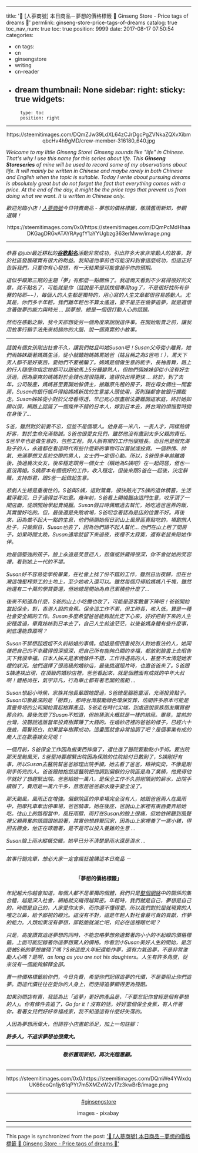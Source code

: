 
---
title: '🙎 [人蔘商號] 本日商品－夢想的價格標籤  🙎  Ginseng Store - Price tags of dreams 🙎'
permlink: ginseng-store-price-tags-of-dreams
catalog: true
toc_nav_num: true
toc: true
position: 9999
date: 2017-08-17 07:50:54
categories:
- cn
tags:
- cn
- ginsengstore
- writing
- cn-reader
- dream
thumbnail: None
sidebar:
    right:
        sticky: true
widgets:
    -
        type: toc
        position: right
---


<html>
<center><p>https://steemitimages.com/DQmZJw39LdXL64zCJrDgcPgZVNkaZQXvXibmqbcHv4h9gMD/crew-member-316180_640.jpg</p></center>
<p><em>Welcome to my little Ginseng Store! Ginseng sounds like "life" in Chinese. That's why I use this name for this series about life. This</em> <em><strong>Ginseng Storeseries</strong></em> <em>of mine will be used to record some of my observations about life. It will mainly be written in Chinese and maybe rarely in both Chinese and English when the topic is suitable.&nbsp;Today I write about pursuing dreams is absolutely great but do not forget the fact that everything comes with a price. At the end of the day, it might be the price tags that prevent us from doing what we want. It is written in Chinese only.</em></p>
<p><em>歡迎光臨小店！</em><a href="https://steemit.com/ginsengstore/@deanliu/ginseng-store-opening"><em>人蔘商號</em></a><em>今日特賣商品 - 夢想的價格標籤，敬請舊雨新知，參觀選購！</em>&nbsp;</p>
<center><p>https://steemitimages.com/0x0/https://steemitimages.com/DQmPcMdHhaaDKGagDRGvATAYRAygfY1aYYUgbzg363erMww/image.png</p></center>
<hr>
<h6><p>恭喜 @jubi最近耕耘的<a href="https://steemit.com/cn/@jubi/sxzgw-and"><strong>谷歌點名</strong></a>活動非常成功，引出許多大家非常動人的故事，對於社區發展確實有很大的助益。我知道他事前也可能沒料到會這麼成功，但這正好告訴我們，只要你有心發想，有一天結果很可能會超乎你的預期。</p>
<p>這似乎跟第三期的主題「夢」有那麼一點關係了。我這兩天看到不少寫得很好的文章，就不點名了，可能就是你（話說是不是該找個專用tag了，不是很好找所有參賽的帖耶~~），每個人的人生都是獨特的，用心寫的人生文章都很容易感動人。尤其是，你們多半年輕，我們離年輕也不算太遙遠，要不是正在做夢追夢，就是還懷念著做夢的能力與時光 ... 談夢想，總是一個很打動人心的話題。</p>
<p>然而在感動之餘，我今天卻想從另一個角度來說說這件事。在開始販賣之前，讓我用故事行銷手法先來胡搞你的大腦，說一個真實的小故事。</p>
<hr>
<p>話說有個女孩剛出社會不久，讓我們姑且叫她Susan吧！Susan父母從小離異，她們兩姊妹跟著媽媽生活，從小就聽她媽媽罵她爸（姑且稱之為S爸吧！），罵天下男人都不是好東西，要她們不要被騙了。媽媽是個做生意的能手，長袖善舞，路上的行人隨便你指定她都可以跟他馬上5分鐘變熟人，但她們倆姊妹卻從小沒有好生活過，因為豪爽的媽媽對於金錢也是很隨興，進得快出得更快 ... 終於，到了去年，公司破產，媽媽甚至要開始躲債主，搬離原先租的房子，現在母女倆住一間套房，Susan的銀行帳戶得給媽媽新找的生意當人頭使用，否則錢都會被銀行攔截走。Susan姊姊從小對於父母看得透，早已死心想盡辦法要離開這家庭，終於她如願以償，網路上認識了一個條件不錯的日本人，嫁到日本去，將台灣的煩惱暫時拋在身後了...</p>
<p>S爸，雖然對於前妻不忠，但並不是個壞人。他身高一米八，一表人才，同樣熱情好客，對於生命充滿熱誠。S爸也很愛女兒們，雖然他沒有盡到太多父親的責任。S爸早年也是做生意的，包些工程，與人脈有關的工作他很擅長。而且他是個充滿點子的人，永遠都在看這時代有些什麼新的事物可以嘗試或投資。一個熱情、帥氣、充滿夢想又長於交際的男人，女士們一定很心動。所以，S爸很多年前離婚後，換過幾次女友，後來穩定跟另一個女士（稱她為S姨吧）在一起同居，但也一直沒再婚。S姨原本有個很好的工作，收入穩定，但後來跟S爸在一起後，決定辭職，支持郎君，跟S爸一起做起生意。</p>
<p>悲劇人生總是重複性的。S爸與S姨，這對鴛鴦，很快賠光了S姨的退休積蓄，生活載浮載沉，日子過得並不如意。幾年前，S爸看上開燒臘店這門生意，咬牙頂了一間店面，從頭開始學起賣燒臘。Susan假日時偶爾過去幫忙，她吃過爸爸弄的飯，其實蠻好吃的。但，最後還是失敗收場，S爸叨念著認為是店的位置不好。再後來，因為做不起大一點的生意，他們倆開始假日到山上風景區賣點吃的，填飽旅人肚子，只做假日，Susan也去了，因為他們請不起人幫忙... 他們在山上租了間房子，如果時間太晚，Susan通常就留下來過夜，夜裡不太寂寞，還有老鼠來陪她作伴。</p>
<p>她是個堅強的孩子，臉上永遠是笑意迎人，悲傷或許藏得很深，你不會從她的笑容裡，看到她上一代的不堪。</p>
<p>Susan好不容易從學校畢業，在社會上找了份不錯的工作，雖然日出夜歸，但在台灣這塊壓榨勞工的土地上，至少她收入還可以。雖然每個月得給媽媽八千塊，雖然她還有二十萬的學貸要還，但她總是開始為自己累積些什麼了...&nbsp;</p>
<p>後來不知道為什麼，S爸的山上小吃攤也收了，可能是遊客數量下降吧！爸爸開始當起保全，對，香港人說的食蕉。保全這工作不累，但工時長，收入低，算是一種社會安全網的工作。Susan多麼希望爸爸能夠就此定下心來，好好把剩下來的人生安穩度過，畢竟姊姊到日本去了，自己人生前途茫茫，以後爸媽身體有些什麼事，到底還能靠誰啊？</p>
<p>Susan不禁想起姐姐不久前結婚的事情。姐姐是個很重視別人對她看法的人，她同樣把自己的不幸藏得很深很深，把自己所有能夠凸顯的幸福，都放到臉書上去昭告天下我很幸福。日本人姊夫是家境條件不錯，工作待遇高的人，甚至不太清楚她家裡的狀況。他們選擇了很高級的婚紗店，最後挑選照片時，也邀爸爸來了。S爸跟S姨連袂出現，在頂級的婚紗店裡，爸爸看起來，就是個體面有成就的中年大叔啊！體格尚在，氣宇非凡，行為舉止都有著老闆的風範 ...</p>
<p>Susan想起小時候，家族其他長輩跟她提過，S爸總是腦筋靈活，充滿投資點子。Susan印象最深的是「樹葬」，那時台灣鼓勵綠色環保安葬，坊間許多原本可能是賣靈骨塔的公司開始賣起樹葬產品，S爸走在時代尖端，到處遊說家族朋友購買樹葬合約。最後怎麼了Susan不知道，但她猜測大概就是一樣的結局。畢竟，當前的台灣，沒聽說過誰當年投資樹葬賺了大錢的。在婚紗店裡的爸爸的樣子，已經六十幾歲，兩鬢斑白，如果當年樹葬成功，這畫面就會非常協調了吧？是個事業有成的商人正在歡喜嫁女兒呢！</p>
<p>一個月前，S爸保全工作因為搬東西摔傷了，還住進了醫院要動點小手術。要出院那天是颱風天，S爸堅持要趕緊出院因為保險的住院給付日數到了，S姨剛好有事，所以Susan去醫院幫爸爸辦理出院手續。她去看了爸爸，精神奕奕，不像是剛剛手術完的人。爸爸跟她抱怨這醫院把他調到偏僻的分院區是為了業績，他覺得他早就好了想趕緊出院。爸爸給她一萬八，是保全工作不久前剛領到的薪水，出院手續辦了，費用是一萬六千多，意思是爸爸薪水幾乎要全沒了。</p>
<p>那天颱風，風雨正在增強。偏僻院區的停車場完全沒有人，她跟爸爸兩人在風雨中，把摩托車牽出停車場，爸爸騎車，她在後座，爸說山上家裡有東西要弄給她吃。往山上的路程當中，風狂雨驟，雨打在Susan的臉上很痛，但她依稀聽到風聲裡父親興奮的語調跟她說著，其實他想趕緊回家，因為山上家裡養了一窩小雞，得回去餵食，他正在琢磨著，是不是可以投入養雞的生意 ...</p>
<p>Susan臉上雨水縱橫交織，她早已分不清楚是雨水還是淚水 ...</p>
<hr>
<p>故事行銷完畢，想必大家一定會瘋狂搶購這本日商品 －</p>
</h6><center><h4><p>「<strong>夢想的價格標籤</strong>」</p></h4></center><h6>
<p>年紀越大你越會知道，每個人都不是單獨的個體，我們只是<a href="https://steemit.com/cn/@rayccy/7xsq1v-social-network-analysis">整個網絡</a>中的關係的集合體，越是深入社會，網絡就交織得越緊密。年輕時，我們就是自己，夢想是自己的，時間是自己的，人家愛你太多，而你還不懂得愛。所以我們對於屈就現實的人嗤之以鼻，給予鄙視的眼光。這沒有不對，這是年輕人對社會最可貴的貢獻，作夢的能力。人類如果沒有夢想，那乾脆就滅亡吧，何必在這裡瞎忙呢？</p>
<p>只是，高度讚賞追逐夢想的同時，不能忽略夢想旁邊繫著的小小的不起眼的價格標籤。上面可能記錄著你這夢想驚人的價格。你看到小Susan美好人生的開始，是怎麼被S爸的夢想摧殘了嗎？S爸這麼大年紀還能作夢，還有力氣追夢，不是非常激勵人心嗎？是啊，as long as you are not his daughters。人生有許多角度，從來沒有一個能夠解釋全部。</p>
<p>賣一些價格標籤給你們，今日免費，希望你們記得追夢的代價，不是要阻止你們追夢。而這代價往往在愛你的人身上，而使得追夢顯得更為殘酷。</p>
<p>如果別間店有賣，我認為比「追夢」更好的產品是，「不要忘記你曾經是個有夢想的人」。你有條件去追了，Go for it！沒有的話，好好當個保全食蕉，有人伴著你，看著女兒們好好幸福成家，我不知道這有什麼好失落的。</p>
<p>人因為夢想而偉大，但請容小店畫蛇添足，加上一句註腳：</p>
<p><strong>許多人，不追求夢想也很偉大。</strong></p>
<hr>
<p><center><strong>敬祈舊雨新知，再次光臨惠顧。</strong></center></p></h6>
<hr>
<center><p>https://steemitimages.com/0x0/https://steemitimages.com/DQmWe4YWxdqUK66eoQn1jy81qPYt7m5XMZxW2v17z3kwBrB/image.png</p></center>
<hr><center>
<p><a href="https://steemit.com/trending/ginsengstore">#ginsengstore</a></p>
<p>images - pixabay&nbsp;</p></center>
<hr>
</html>

- - -

This page is synchronized from the post: ['🙎 [人蔘商號] 本日商品－夢想的價格標籤  🙎  Ginseng Store - Price tags of dreams 🙎'](https://steemit.com/@deanliu/ginseng-store-price-tags-of-dreams)
